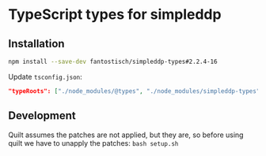 # TypeScript types for simpleddp

## Installation

```sh
npm install --save-dev fantostisch/simpleddp-types#2.2.4-16
```

Update `tsconfig.json`:

```json
"typeRoots": ["./node_modules/@types", "./node_modules/simpleddp-types"],
```

## Development
Quilt assumes the patches are not applied, but they are, so before using quilt
we have to unapply the patches: `bash setup.sh`
